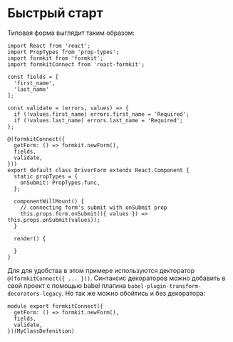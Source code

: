 # Быстрый старт

Типовая форма выглядит таким образом:

    import React from 'react';
    import PropTypes from 'prop-types';
    import formkit from 'formkit';
    import formkitConnect from 'react-formkit';
    
    const fields = [
      'first_name',
      'last_name'
    ];
    
    const validate = (errors, values) => {
      if (!values.first_name) errors.first_name = 'Required';
      if (!values.last_name) errors.last_name = 'Required';
    };
    
    @(formkitConnect({
      getForm: () => formkit.newForm(),
      fields,
      validate,
    }))
    export default class DriverForm extends React.Component {
      static propTypes = {
        onSubmit: PropTypes.func,
      };
      
      componentWillMount() {
        // connecting form's submit with onSubmit prop
        this.props.form.onSubmit(({ values }) => this.props.onSubmit(values));
      }
      
      render() {
        
      }
    }
    
Для для удобства в этом примере используются декторатор `@(formkitConnect({ ... }))`.
Синтаксис декораторов можно добавить в свой проект с помощью babel плагина
`babel-plugin-transform-decorators-legacy`.
Но так же можно обойтись и без декоратора:

    module export formkitConnect({
      getForm: () => formkit.newForm(),
      fields,
      validate,
    })(MyClassDefenition)
